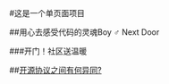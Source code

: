 #这是一个单页面项目

##用心去感受代码的灵魂Boy ♂ Next Door

###开门！社区送温暖

##[开源协议之间有何异同?](https://www.zhihu.com/question/19568896)